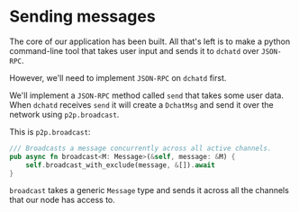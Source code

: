 # Sending messages

The core of our application has been built. All that's left is to make a
python command-line tool that takes user input and sends it to `dchatd`
over `JSON-RPC`. 

However, we'll need to implement `JSON-RPC` on `dchatd` first.

We'll implement a `JSON-RPC` method called `send` that takes some user
data. When `dchatd` receives `send` it will create a `DchatMsg` and send
it over the network using `p2p.broadcast`.

This is `p2p.broadcast`:

```rust
/// Broadcasts a message concurrently across all active channels.
pub async fn broadcast<M: Message>(&self, message: &M) {
    self.broadcast_with_exclude(message, &[]).await
}
```

`broadcast` takes a generic `Message` type and sends it across all the
channels that our node has access to.

